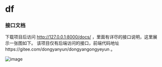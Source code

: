 # df
### 接口文档
下载项目后访问 http://127.0.0.1:8000/docs/ ，里面有详尽的接口说明，这里展示一张图如下。
该项目仅有后端访问的接口，前端代码地址https://gitee.com/dongyanyun/dongyangongyeyun 。




![image](https://user-images.githubusercontent.com/81078596/122014298-9aa13280-cdf1-11eb-84cb-71752937ba22.png)


